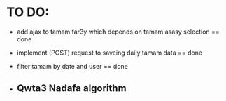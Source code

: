  # TO DO:
 - add ajax to tamam far3y which depends on tamam asasy selection == done
 - implement (POST) request to  saveing daily tamam data == done
 - filter tamam by date and user == done

 - ## Qwta3 Nadafa algorithm
 